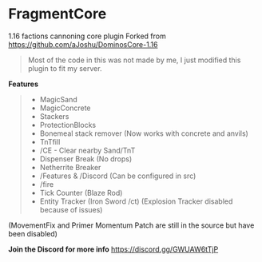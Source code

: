 # FragmentCore
1.16 factions cannoning core plugin
Forked from https://github.com/aJoshu/DominosCore-1.16

> Most of the code in this was not made by me, I just modified this plugin to fit my server.

**Features**
> - MagicSand
> - MagicConcrete
> - Stackers
> - ProtectionBlocks
> - Bonemeal stack remover (Now works with concrete and anvils)
> - TnTfill
> - /CE - Clear nearby Sand/TnT
> - Dispenser Break (No drops)
> - Netherrite Breaker
> - /Features & /Discord (Can be configured in src)
> - /fire
> - Tick Counter (Blaze Rod)
> - Entity Tracker (Iron Sword /ct) (Explosion Tracker disabled because of issues)

(MovementFix and Primer Momentum Patch are still in the source but have been disabled)

**Join the Discord for more info**
https://discord.gg/GWUAW6tTjP
